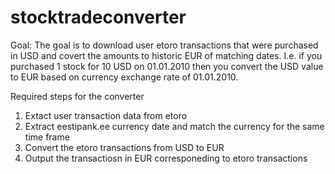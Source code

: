 # stocktradeconverter
Goal: The goal is to download user etoro transactions that were purchased in USD and covert the amounts to historic EUR of matching dates. I.e. if you purchased 1 stock for 10 USD on 01.01.2010 then you convert the USD value to EUR based on currency exchange rate of 01.01.2010.

Required steps for the converter
1. Extact user transaction data from etoro
2. Extract eestipank.ee currency date and match the currency for the same time frame
3. Convert the etoro transactions from USD to EUR 
4. Output the transactiosn in EUR corresponeding to etoro transactions

